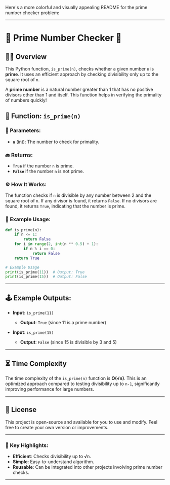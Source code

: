 Here's a more colorful and visually appealing README for the prime number checker problem:

---

# 🌟 Prime Number Checker 🌟

## 🧑‍💻 Overview

This Python function, `is_prime(n)`, checks whether a given number `n` is **prime**. It uses an efficient approach by checking divisibility only up to the square root of `n`.

A **prime number** is a natural number greater than 1 that has no positive divisors other than 1 and itself. This function helps in verifying the primality of numbers quickly!

## 📜 Function: `is_prime(n)`

### 📝 Parameters:
- **`n`** (int): The number to check for primality.

### 🔙 Returns:
- **`True`** if the number `n` is prime.
- **`False`** if the number `n` is not prime.

### ⚙️ How It Works:
The function checks if `n` is divisible by any number between 2 and the square root of `n`. If any divisor is found, it returns `False`. If no divisors are found, it returns `True`, indicating that the number is prime.

### 🎯 Example Usage:

```python
def is_prime(n):
    if n <= 1:
        return False
    for i in range(2, int(n ** 0.5) + 1):
        if n % i == 0:
            return False
    return True

# Example Usage
print(is_prime(11))  # Output: True
print(is_prime(15))  # Output: False
```

---

## 🕹️ Example Outputs:

- **Input**: `is_prime(11)`
  - **Output**: `True` (since 11 is a prime number)

- **Input**: `is_prime(15)`
  - **Output**: `False` (since 15 is divisible by 3 and 5)

---

## ⏳ Time Complexity

The time complexity of the `is_prime(n)` function is **O(√n)**. This is an optimized approach compared to testing divisibility up to `n-1`, significantly improving performance for large numbers.

---

## 🎨 License

This project is open-source and available for you to use and modify. Feel free to create your own version or improvements.

---

### 📌 Key Highlights:

- **Efficient**: Checks divisibility up to √n.
- **Simple**: Easy-to-understand algorithm.
- **Reusable**: Can be integrated into other projects involving prime number checks.

---
